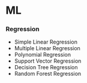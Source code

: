 # ML

### Regression
* Simple Linear Regression
* Multiple Linear Regression
* Polynomial Regression
* Support Vector Regression
* Decision Tree Regression
* Random Forest Regression
